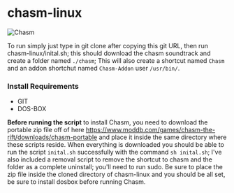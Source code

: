 # chasm-linux

![Chasm](https://1.bp.blogspot.com/-7FgPZxq5ZNI/V81bh90o30I/AAAAAAAAE-w/B8xDIpY-4P885wxxZH1LnZKuanC8kIjHgCPcB/s1600/Chasm.jpg)

To run simply just type in git clone after copying this git URL, then run chasm-linux/inital.sh; this should download the chasm soundtrack and create a folder named `./chasm`; This will also create a shortcut named `Chasm` and an addon shortchut named `Chasm-Addon` user `/usr/bin/`.

### Install Requirements
* GIT
* DOS-BOX

**Before running the script** to install Chasm, you need to download the portable zip file off of here https://www.moddb.com/games/chasm-the-rift/downloads/chasm-portable and place it inside the same directory where these scripts reside. When everything is downloaded you should be able to run the script `inital.sh` successfully with the command `sh inital.sh`; I've also included a removal script to remove the shortcut to chasm and the folder as a complete uninstall; you'll need to run sudo. Be sure to place the zip file inside the cloned directory of chasm-linux and you should be all set, be sure to install dosbox before running Chasm.
